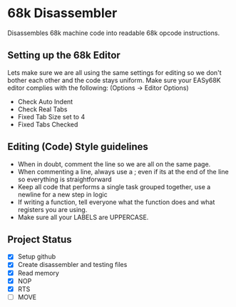 # 68k Disassembler
Disassembles 68k machine code into readable 68k opcode instructions.

## Setting up the 68k Editor

Lets make sure we are all using the same settings for editing so we don't bother each other and the code stays uniform.
Make sure your EASy68K editor complies with the following: (Options -> Editor Options)

- Check Auto Indent
- Check Real Tabs
- Fixed Tab Size set to 4
- Fixed Tabs Checked

## Editing (Code) Style guidelines

- When in doubt, comment the line so we are all on the same page.
- When commenting a line, always use a ; even if its at the end of the line so everything is straightforward
- Keep all code that performs a single task grouped together, use a newline for a new step in logic
- If writing a function, tell everyone what the function does and what registers you are using.
- Make sure all your LABELS are UPPERCASE.

## Project Status

- [X] Setup github
- [X] Create disassembler and testing files
- [X] Read memory
- [X] NOP
- [X] RTS
- [ ] MOVE
